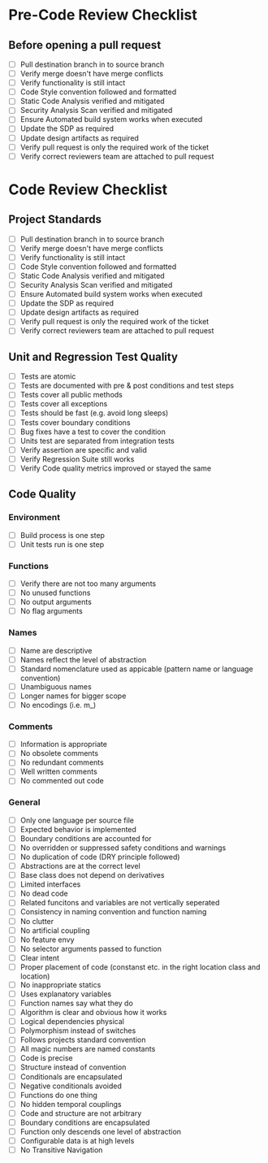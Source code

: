 # Pre-Code Review Checklist

## Before opening a pull request
- [ ] Pull destination branch in to source branch
- [ ] Verify merge doesn't have merge conflicts
- [ ] Verify functionality is still intact
- [ ] Code Style convention followed and formatted
- [ ] Static Code Analysis verified and mitigated
- [ ] Security Analysis Scan verified and mitigated
- [ ] Ensure Automated build system works when executed
- [ ] Update the SDP as required
- [ ] Update design artifacts as required
- [ ] Verify pull request is only the required work of the ticket
- [ ] Verify correct reviewers team are attached to pull request

# Code Review Checklist

## Project Standards
- [ ] Pull destination branch in to source branch
- [ ] Verify merge doesn't have merge conflicts
- [ ] Verify functionality is still intact
- [ ] Code Style convention followed and formatted
- [ ] Static Code Analysis verified and mitigated
- [ ] Security Analysis Scan verified and mitigated
- [ ] Ensure Automated build system works when executed
- [ ] Update the SDP as required
- [ ] Update design artifacts as required
- [ ] Verify pull request is only the required work of the ticket
- [ ] Verify correct reviewers team are attached to pull request

## Unit and Regression Test Quality
- [ ] Tests are atomic
- [ ] Tests are documented with pre & post conditions and test steps 
- [ ] Tests cover all public methods
- [ ] Tests cover all exceptions
- [ ] Tests should be fast (e.g. avoid long sleeps)
- [ ] Tests cover boundary conditions
- [ ] Bug fixes have a test to cover the condition
- [ ] Units test are separated from integration tests
- [ ] Verify assertion are specific and valid
- [ ] Verify Regression Suite still works
- [ ] Verify Code quality metrics improved or stayed the same

## Code Quality 

### Environment
- [ ] Build process is one step
- [ ] Unit tests run is one step

### Functions
- [ ] Verify there are not too many arguments
- [ ] No unused functions
- [ ] No output arguments
- [ ] No flag arguments

### Names
- [ ] Name are descriptive
- [ ] Names reflect the level of abstraction
- [ ] Standard nomenclature used as appicable (pattern name  or language convention)
- [ ] Unambiguous names
- [ ] Longer names for bigger scope
- [ ] No encodings (i.e. m_)

### Comments

- [ ] Information is appropriate
- [ ] No obsolete comments
- [ ] No redundant comments
- [ ] Well written comments
- [ ] No commented out code

### General
- [ ] Only one language per source file
- [ ] Expected behavior is implemented
- [ ] Boundary conditions are accounted for 
- [ ] No overridden or suppressed safety conditions and warnings
- [ ] No duplication of code (DRY principle followed)
- [ ] Abstractions are at the correct level
- [ ] Base class does not depend on derivatives
- [ ] Limited interfaces
- [ ] No dead code
- [ ] Related funcitons and variables are not vertically seperated
- [ ] Consistency in naming convention and function naming
- [ ] No clutter 
- [ ] No artificial coupling
- [ ] No feature envy
- [ ] No selector arguments passed to function
- [ ] Clear intent
- [ ] Proper placement of code (constanst etc. in the right location class and location)
- [ ] No inappropriate statics
- [ ] Uses explanatory variables
- [ ] Function names say what they do
- [ ] Algorithm is clear and obvious how it works
- [ ] Logical dependencies physical 
- [ ] Polymorphism instead of switches
- [ ] Follows projects standard convention
- [ ] All magic numbers are named constants
- [ ] Code is precise
- [ ] Structure instead of convention
- [ ] Conditionals are encapsulated
- [ ] Negative conditionals avoided
- [ ] Functions do one thing
- [ ] No hidden temporal couplings
- [ ] Code and structure are not arbitrary
- [ ] Boundary conditions are encapsulated
- [ ] Function only descends one level of abstraction
- [ ] Configurable data is at high levels
- [ ] No Transitive Navigation
